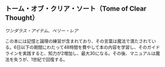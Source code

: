 ## トーム・オブ・クリア・ソート（Tome of Clear Thought）
*ワンダラス・アイテム、ベリー・レア*

この本には記憶と論理の練習が含まれており、その言葉は魔法で満たされている。6日以下の期間にわたって48時間を費やして本の内容を学習し、そのガイドラインを実践すると、知力が2増加し、最大30になる。その後、マニュアルは魔法を失うが、1世紀で回復する。